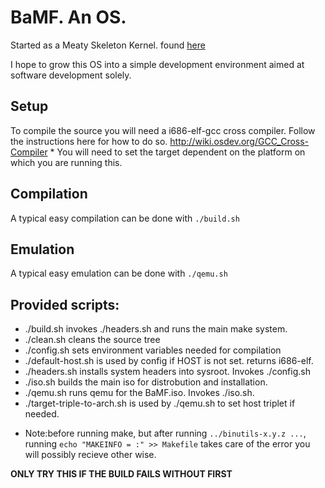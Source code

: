 BaMF. An OS.
==============================
Started as a Meaty Skeleton Kernel. found [here](https://gitlab.com/sortie/meaty-skeleton)

I hope to grow this OS into a simple development environment aimed at software development solely.


Setup
------------------------------
To compile the source you will need a i686-elf-gcc cross compiler.
Follow the instructions here for how to do so.
http://wiki.osdev.org/GCC_Cross-Compiler *
You will need to set the target dependent on the platform on which you are running this.


Compilation
------------------------------
A typical easy compilation can be done with ```./build.sh```

Emulation
------------------------------
A typical easy emulation can be done with ```./qemu.sh```


Provided scripts:
------------------------------
- ./build.sh invokes ./headers.sh and runs the main make system.
- ./clean.sh cleans the source tree
- ./config.sh sets environment variables needed for compilation
- ./default-host.sh is used by config if HOST is not set. returns i686-elf.
- ./headers.sh installs system headers into sysroot. Invokes ./config.sh
- ./iso.sh builds the main iso for distrobution and installation.
- ./qemu.sh runs qemu for the BaMF.iso. Invokes ./iso.sh.
- ./target-triple-to-arch.sh is used by ./qemu.sh to set host triplet if needed.




* Note:before running make, but after running ```../binutils-x.y.z ...```, running ```echo "MAKEINFO = :" >> Makefile``` 
takes care of the error you will possibly recieve other wise. 

**ONLY TRY THIS IF THE BUILD FAILS WITHOUT FIRST**


